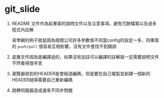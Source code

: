 # git_slide

1. README 文件作為起專案的說明文件以及注意事項，避免冗餘檔案以及過多程式內註解

    易學網的例子就是因為兩間公司許多參數值不同當config的設定一多，同專案的 `push/pull` 很容易互相影響，沒有文件會找不到錯誤
  
2. 底層文件因為是編譯過的，如果沒有加註可以編譯的註解就一定需要說明文件不然看得很辛苦
3. 瀏覽器收到的HEADER是會經過編碼，但是要在自己複製並創建一個新的HEADER就得需要自己重新編碼
4. 跳轉伺服器造成速率不同步問題
